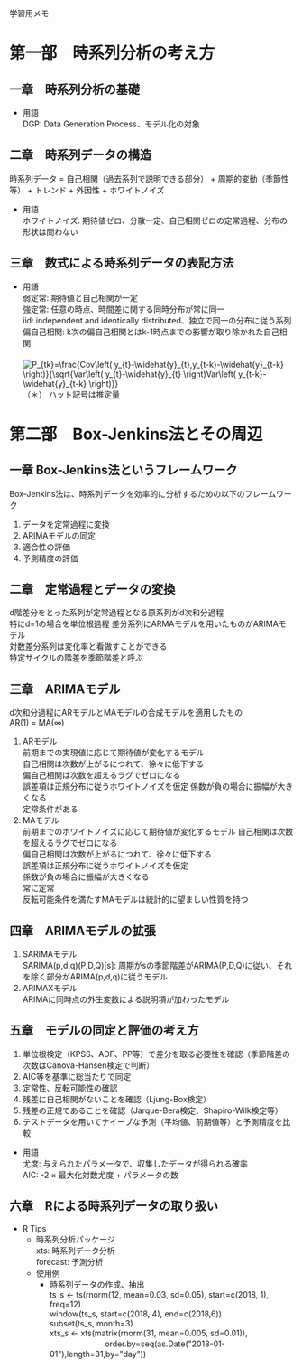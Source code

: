 学習用メモ  

# 第一部　時系列分析の考え方  

## 一章　時系列分析の基礎  
* 用語  
DGP: Data Generation Process、モデル化の対象  

## 二章　時系列データの構造
時系列データ = 自己相関（過去系列で説明できる部分） + 周期的変動（季節性等） + トレンド + 外因性 + ホワイトノイズ  
* 用語  
ホワイトノイズ: 期待値ゼロ、分散一定、自己相関ゼロの定常過程、分布の形状は問わない

## 三章　数式による時系列データの表記方法  
* 用語  
弱定常: 期待値と自己相関が一定  
強定常: 任意の時点、時間差に関する同時分布が常に同一  
iid: independent and identically distributed、独立で同一の分布に従う系列  
偏自己相関: k次の偏自己相関とはk-1時点までの影響が取り除かれた自己相関  
　  
<img src="https://latex.codecogs.com/gif.latex?P_{tk}=\frac{Cov\left(&space;y_{t}-\widehat{y}_{t},y_{t-k}-\widehat{y}_{t-k}&space;\right)}{\sqrt{Var\left(&space;y_{t}-\widehat{y}_{t}&space;\right)Var\left(&space;y_{t-k}-\widehat{y}_{t-k}&space;\right)}}" title="P_{tk}=\frac{Cov\left( y_{t}-\widehat{y}_{t},y_{t-k}-\widehat{y}_{t-k} \right)}{\sqrt{Var\left( y_{t}-\widehat{y}_{t} \right)Var\left( y_{t-k}-\widehat{y}_{t-k} \right)}}" /></a>  
（＊） ハット記号は推定量  

# 第二部　Box-Jenkins法とその周辺  

## 一章 Box-Jenkins法というフレームワーク  
Box-Jenkins法は、時系列データを効率的に分析するための以下のフレームワーク  
1. データを定常過程に変換  
1. ARIMAモデルの同定  
1. 適合性の評価  
1. 予測精度の評価  

## 二章　定常過程とデータの変換  
d階差分をとった系列が定常過程となる原系列がd次和分過程  
特にd=1の場合を単位根過程
差分系列にARMAモデルを用いたものがARIMAモデル  
対数差分系列は変化率と看做すことができる  
特定サイクルの階差を季節階差と呼ぶ  

## 三章　ARIMAモデル  
d次和分過程にARモデルとMAモデルの合成モデルを適用したもの  
AR(1) = MA(∞)  
1. ARモデル  
前期までの実現値に応じて期待値が変化するモデル  
自己相関は次数が上がるにつれて、徐々に低下する  
偏自己相関は次数を超えるラグでゼロになる  
誤差項は正規分布に従うホワイトノイズを仮定
係数が負の場合に振幅が大きくなる  
定常条件がある  
1. MAモデル  
前期までのホワイトノイズに応じて期待値が変化するモデル
自己相関は次数を超えるラグでゼロになる    
偏自己相関は次数が上がるにつれて、徐々に低下する  
誤差項は正規分布に従うホワイトノイズを仮定  
係数が負の場合に振幅が大きくなる  
常に定常  
反転可能条件を満たすMAモデルは統計的に望ましい性質を持つ  

## 四章　ARIMAモデルの拡張  
1. SARIMAモデル  
SARIMA(p,d,q)(P,D,Q)[s]: 周期がsの季節階差がARIMA(P,D,Q)に従い、それを除く部分がARIMA(p,d,q)に従うモデル  
1. ARIMAXモデル  
ARIMAに同時点の外生変数による説明項が加わったモデル  

## 五章　モデルの同定と評価の考え方  
1. 単位根検定（KPSS、ADF、PP等）で差分を取る必要性を確認（季節階差の次数はCanova-Hansen検定で判断）  
1. AIC等を基準に総当たりで同定  
1. 定常性、反転可能性の確認  
1. 残差に自己相関がないことを確認（Ljung-Box検定）  
1. 残差の正規であることを確認（Jarque-Bera検定、Shapiro-Wilk検定等）  
1. テストデータを用いてナイーブな予測（平均値、前期値等）と予測精度を比較  

* 用語  
尤度: 与えられたパラメータで、収集したデータが得られる確率  
AIC: -2 × 最大化対数尤度 + パラメータの数  

## 六章　Rによる時系列データの取り扱い  
* R Tips  
  * 時系列分析パッケージ  
  xts: 時系列データ分析  
  forecast: 予測分析  
  * 使用例  
    * 時系列データの作成、抽出  
    ts_s <- ts(rnorm(12, mean=0.03, sd=0.05), start=c(2018, 1), freq=12)  
    window(ts_s, start=c(2018, 4), end=c(2018,6))  
    subset(ts_s, month=3)  
    xts_s <- xts(matrix(rnorm(31, mean=0.005, sd=0.01)),  
    　　　　　　　order.by=seq(as.Date("2018-01-01"),length=31,by="day"))    
    
    
    
    

